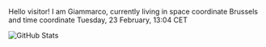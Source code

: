 Hello visitor! I am Giammarco, currently living in space coordinate Brussels and time coordinate Tuesday, 23 February, 13:04 CET

![GitHub Stats](https://github-readme-stats.vercel.app/api?username=grcasanova)
